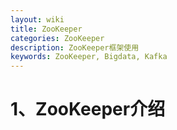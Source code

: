 ```yaml
---
layout: wiki
title: ZooKeeper
categories: ZooKeeper
description: ZooKeeper框架使用
keywords: ZooKeeper, Bigdata, Kafka
---
```


# 1、ZooKeeper介绍
